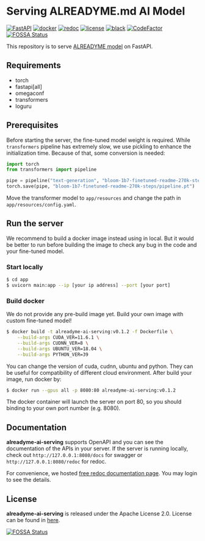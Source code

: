 # Serving ALREADYME.md AI Model

[![FastAPI](https://img.shields.io/badge/FastAPI-005571?&logo=fastapi)](https://github.com/tiangolo/fastapi)
[![docker](https://img.shields.io/badge/docker-%230db7ed.svg?logo=docker&logoColor=white)](https://www.docker.com/)
[![redoc](https://img.shields.io/badge/docs-redoc-blue)](https://jolly-zebra-41.redoc.ly/)
[![license](https://img.shields.io/github/license/readme-generator/alreadyme-ai-research)](./LICENSE)
[![black](https://img.shields.io/badge/code%20style-black-000000.svg)](https://github.com/psf/black)
[![CodeFactor](https://www.codefactor.io/repository/github/readme-generator/alreadyme-ai-serving/badge)](https://www.codefactor.io/repository/github/readme-generator/alreadyme-ai-serving)
[![FOSSA Status](https://app.fossa.com/api/projects/git%2Bgithub.com%2Freadme-generator%2Falreadyme-ai-serving.svg?type=shield)](https://app.fossa.com/projects/git%2Bgithub.com%2Freadme-generator%2Falreadyme-ai-serving?ref=badge_shield)

This repository is to serve [ALREADYME model](https://github.com/readme-generator/alreadyme-ai-research) on FastAPI.

## Requirements
* torch
* fastapi[all]
* omegaconf
* transformers
* loguru

## Prerequisites
Before starting the server, the fine-tuned model weight is required. While `transformers` pipeline has extremely slow, we use pickling to enhance the initialization time. Because of that, some conversion is needed:
```python
import torch
from transformers import pipeline

pipe = pipeline("text-generation", "bloom-1b7-finetuned-readme-270k-steps", torch_dtype=torch.float16, device=0)
torch.save(pipe, "bloom-1b7-finetuned-readme-270k-steps/pipeline.pt")
```

Move the transformer model to `app/resources` and change the path in `app/resources/config.yaml`.

## Run the server

We recommend to build a docker image instead using in local. But it would be better to run before building the image to check any bug in the code and your fine-tuned model.

### Start locally
```bash
$ cd app
$ uvicorn main:app --ip [your ip address] --port [your port]
```

### Build docker
We do not provide any pre-build image yet. Build your own image with custom fine-tuned model!

```bash
$ docker build -t alreadyme-ai-serving:v0.1.2 -f Dockerfile \
    --build-args CUDA_VER=11.6.1 \
    --build-args CUDNN_VER=8 \
    --build-args UBUNTU_VER=18.04 \
    --build-args PYTHON_VER=39
```

You can change the version of cuda, cudnn, ubuntu and python. They can be useful for compatibility of different cloud environment. After build your image, run docker by:

```bash
$ docker run --gpus all -p 8080:80 alreadyme-ai-serving:v0.1.2
```
The docker container will launch the server on port 80, so you should binding to your own port number (e.g. 8080).

## Documentation
**alreadyme-ai-serving** supports OpenAPI and you can see the documentation of the APIs in your server. If the server is running locally, check out `http://127.0.0.1:8080/docs` for swagger or `http://127.0.0.1:8080/redoc` for redoc.

For convenience, we hosted [free redoc documentation page](https://jolly-zebra-41.redoc.ly/). You may login to see the details.

## License
**alreadyme-ai-serving** is released under the Apache License 2.0. License can be found in [here](./LICENSE).


[![FOSSA Status](https://app.fossa.com/api/projects/git%2Bgithub.com%2Freadme-generator%2Falreadyme-ai-serving.svg?type=large)](https://app.fossa.com/projects/git%2Bgithub.com%2Freadme-generator%2Falreadyme-ai-serving?ref=badge_large)